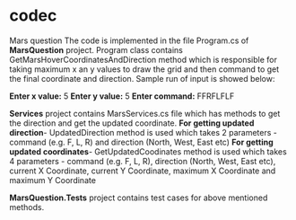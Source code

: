 # codec
Mars question
The code is implemented in the file Program.cs of **MarsQuestion** project.
Program class contains GetMarsHoverCoordinatesAndDirection method which is responsible for taking maximum x an y values to draw the grid and then command to get the final coordinate and direction.
Sample run of input is showed below:

**Enter x value:**
5
**Enter y value:**
5
**Enter command:**
FFRFLFLF

**Services** project contains MarsServices.cs file which has methods to get the direction and get the updated coordinate.
**For getting updated direction**- UpdatedDirection method is used which takes 2 parameters - command (e.g. F, L, R) and direction (North, West, East etc) 
**For getting updated coordinates**- GetUpdatedCoodinates method is used which takes 4 parameters - command (e.g. F, L, R), direction (North, West, East etc), 
    current X Coordinate, current Y Coordinate, maximum X Coordinate and maximum Y Coordinate

**MarsQuestion.Tests** project contains test cases for above mentioned methods.





